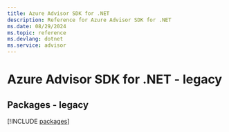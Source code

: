 ```yaml
---
title: Azure Advisor SDK for .NET
description: Reference for Azure Advisor SDK for .NET
ms.date: 08/29/2024
ms.topic: reference
ms.devlang: dotnet
ms.service: advisor
---
```

# Azure Advisor SDK for .NET - legacy
## Packages - legacy
[!INCLUDE [packages](advisor-index.md)]